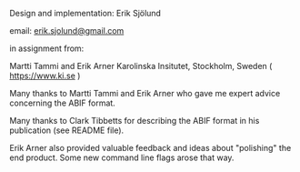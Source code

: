 Design and implementation: Erik Sjölund  

email: erik.sjolund@gmail.com

in assignment from:

Martti Tammi and Erik Arner
Karolinska Insitutet, Stockholm, Sweden ( https://www.ki.se ) 

Many thanks to Martti Tammi and Erik Arner who gave me expert advice concerning
the ABIF format.

Many thanks to Clark Tibbetts for describing the ABIF format in his publication 
(see README file).

Erik Arner also provided valuable feedback and ideas about "polishing" the end
product. Some new command line flags arose that way.
